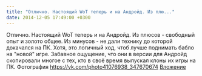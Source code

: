 ```yaml
---
title: "Отлично. Настоящий WoT теперь и на Андройд. Из плю..."
date: 2014-12-05 17:49:00 +0300
---
```


Отлично. Настоящий WoT теперь и на Андройд. Из плюсов - свободный опыт и золото общее. Из минусов - не дали технику до которой докачался на ПК. Хотя, это логичный ход, чтоб лучше поднимать бабло на "новой" игре.
Забавное ощущение, что они в версии для Андройд скопировали многое с тех, кто в своё время выпускал клоны их игры на ПК.
Фотография
<a class="vk-attach" href="https://vk.com/photo41076938_347670674">https://vk.com/photo41076938_347670674</a>
<a class="vk-attach" href="https://vk.com/photo41076938_347670674">Вложение</a>
